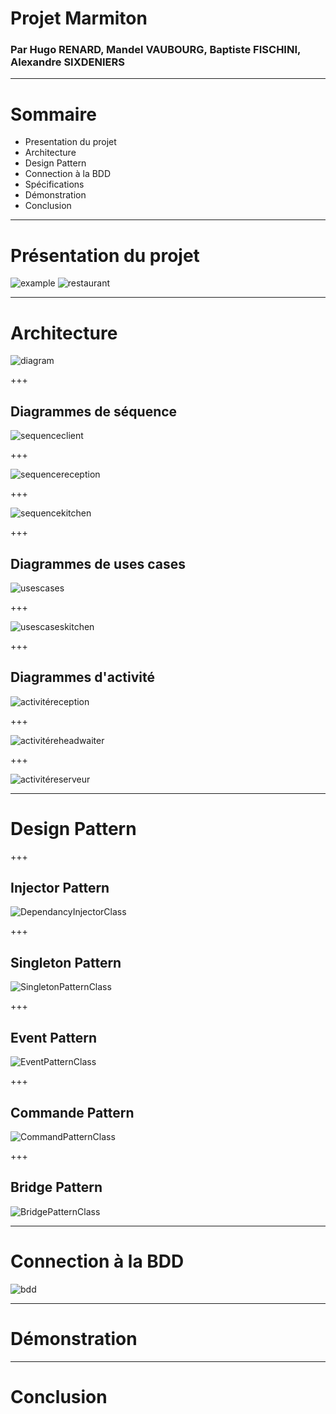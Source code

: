 # Projet Marmiton

### Par Hugo RENARD, Mandel VAUBOURG, Baptiste FISCHINI, Alexandre SIXDENIERS

---

# Sommaire

- Presentation du projet
- Architecture
- Design Pattern
- Connection à la BDD
- Spécifications
- Démonstration
- Conclusion

---

# Présentation du projet

![example](assets/img/example.jpg)
![restaurant](assets/img/restaurant.jpg)

---

# Architecture

![diagram](assets/img/diagram.png)

+++

## Diagrammes de séquence

![sequenceclient](assets/img/sequenceclient.png)

+++

![sequencereception](assets/img/sequencereception.png)

+++

![sequencekitchen](assets/img/sequencekitchen.png)

+++

## Diagrammes de uses cases

![usescases](assets/img/usescases.png)

+++

![usescaseskitchen](assets/img/usescaseskitchen.png)

+++

## Diagrammes d'activité

![activitéreception](assets/img/activitereception.png)

+++

![activitéreheadwaiter](assets/img/activitereheadwaiter.png)

+++

![activitéreserveur](assets/img/activitereserveur.png)

---

# Design Pattern

+++

## Injector Pattern

![DependancyInjectorClass](assets/img/DependancyInjectorClass.png)

+++

## Singleton Pattern

![SingletonPatternClass](assets/img/SingletonPatternClass.png)

+++

## Event Pattern

![EventPatternClass](assets/img/EventPatternClass.png)

+++

## Commande Pattern

![CommandPatternClass](assets/img/CommandPatternClass.png)

+++

## Bridge Pattern

![BridgePatternClass](assets/img/BridgePatternClass.png)

---

# Connection à la BDD

![bdd](assets/img/bdd.png)

---

# Démonstration

---

# Conclusion
